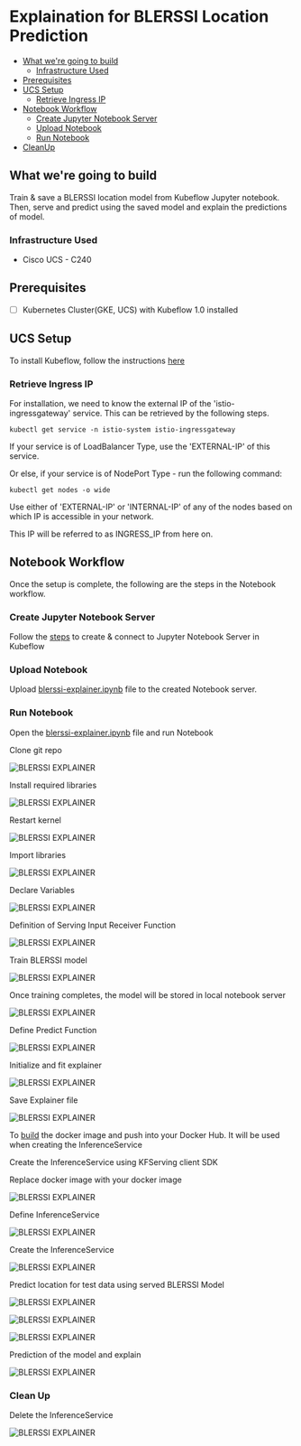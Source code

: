 # Explaination for BLERSSI Location Prediction

<!-- vscode-markdown-toc -->
* [What we're going to build](#Whatweregoingtobuild)
    * [Infrastructure Used](#InfrastructureUsed)
* [Prerequisites](#Prerequisites)
* [UCS Setup](#UCSSetup)
    * [Retrieve Ingress IP](#RetrieveIngressIP)
* [Notebook Workflow](#NotebookWorkflow)
    * [Create Jupyter Notebook Server](#CreateJupyterNotebookServer)
    * [Upload Notebook](#UploadNotebook)
    * [Run Notebook](#RunNotebook)
* [CleanUp](#CleanUp)

<!-- vscode-markdown-toc-config
        numbering=false
        autoSave=true
        /vscode-markdown-toc-config -->
<!-- /vscode-markdown-toc -->

## <a name='Whatweregoingtobuild'></a>What we're going to build

Train & save a BLERSSI location model from Kubeflow Jupyter notebook. Then, serve and predict using the saved model and explain the predictions of model.

### <a name='InfrastructureUsed'></a>Infrastructure Used

* Cisco UCS - C240

## <a name='Prerequisites'></a>Prerequisites

- [ ] Kubernetes Cluster(GKE, UCS) with Kubeflow 1.0 installed

## <a name='UCSSetup'></a>UCS Setup

To install Kubeflow, follow the instructions [here](../../../../../install)

### <a name='RetrieveIngressIP'></a>Retrieve Ingress IP

For installation, we need to know the external IP of the 'istio-ingressgateway' service. This can be retrieved by the following steps.

```
kubectl get service -n istio-system istio-ingressgateway
```

If your service is of LoadBalancer Type, use the 'EXTERNAL-IP' of this service.

Or else, if your service is of NodePort Type - run the following command:

```
kubectl get nodes -o wide
```

Use either of 'EXTERNAL-IP' or 'INTERNAL-IP' of any of the nodes based on which IP is accessible in your network.

This IP will be referred to as INGRESS_IP from here on.

## <a name='NotebookWorkflow'></a>Notebook Workflow
Once the setup is complete, the following are the steps in the Notebook
workflow.

### <a name='CreateJupyterNotebookServer'></a>Create Jupyter Notebook Server

Follow the [steps](./../notebook#create--connect-to-jupyter-notebook-server) to create & connect to Jupyter Notebook Server in Kubeflow

### <a name='UploadNotebook'></a>Upload Notebook

Upload [blerssi-explainer.ipynb](blerssi-explainer.ipynb) file to the created Notebook server.

### <a name='RunNotebook'></a>Run Notebook

Open the [blerssi-explainer.ipynb](blerssi-explainer.ipynb) file and run Notebook

Clone git repo

![BLERSSI EXPLAINER](./pictures/1-git-clone.PNG)

Install required libraries

![BLERSSI EXPLAINER](./pictures/2-install-libraries.PNG)

Restart kernel

![BLERSSI EXPLAINER](./pictures/3-restart-kernal.PNG)

Import libraries

![BLERSSI EXPLAINER](./pictures/4-import-libraries.PNG)

Declare Variables

![BLERSSI EXPLAINER](./pictures/5-declare-variables.PNG)

Definition of Serving Input Receiver Function

![BLERSSI EXPLAINER](./pictures/6-input-receiver-fun.PNG)

Train BLERSSI model

![BLERSSI EXPLAINER](./pictures/7-train-model.PNG)

Once training completes, the model will be stored in local notebook server

![BLERSSI EXPLAINER](./pictures/7-train-model1.PNG)

Define Predict Function

![BLERSSI EXPLAINER](./pictures/8-define-custom-fun.PNG)

Initialize and fit explainer

![BLERSSI EXPLAINER](./pictures/9-initialize-fit-anchor.PNG)
 
Save Explainer file

![BLERSSI EXPLAINER](./pictures/12-save-explainer-file.PNG)

To [build](./model-server/Dockerfile) the docker image and push into your Docker Hub. It will be used when creating the InferenceService

Create the InferenceService using KFServing client SDK

Replace docker image with your docker image

![BLERSSI EXPLAINER](./pictures/14-replace-docker-image.png)

Define InferenceService

![BLERSSI EXPLAINER](./pictures/13-define-isvc.PNG)

Create the InferenceService

![BLERSSI EXPLAINER](./pictures/15-create-isvc.PNG)

Predict location for test data using served BLERSSI Model

![BLERSSI EXPLAINER](./pictures/17-env-variables.PNG)

![BLERSSI EXPLAINER](./pictures/18-test-data.PNG)

![BLERSSI EXPLAINER](./pictures/19-prediction.PNG)

Prediction of the model and explain

![BLERSSI EXPLAINER](./pictures/20-explanation.PNG)

### <a name='CleanUp'></a>Clean Up

Delete the InferenceService

![BLERSSI EXPLAINER](./pictures/21-clean-up.PNG)
